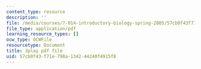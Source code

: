 ```yaml
---
content_type: resource
description: ''
file: /media/courses/7-014-introductory-biology-spring-2005/57cb0f43f71e798a134244240f4915f8_gaHQ_1Sp5_s.pdf
file_type: application/pdf
learning_resource_types: []
ocw_type: OCWFile
resourcetype: Document
title: 3play pdf file
uid: 57cb0f43-f71e-798a-1342-44240f4915f8
---
```

